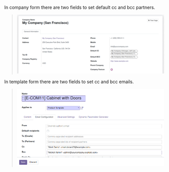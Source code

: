 In company form there are two fields to set default cc and bcc partners.

> ![image](../static/img/res_company_form_default_cc_bcc.png)

In template form there are two fields to set cc and bcc emails.

> ![image](../static/img/email_template_form_cc_bcc.png)
